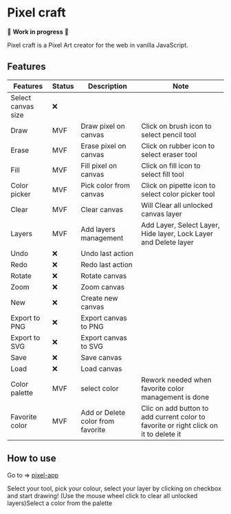 # Pixel craft

:construction: **Work in progress** :construction:

Pixel craft is a Pixel Art creator for the web in vanilla JavaScript.

## Features

| Features | Status | Description | Note |
| ----------- | ----------- | ----------- | ----------- |
| Select canvas size | :x: | | |
| Draw | MVF | Draw pixel on canvas | Click on brush icon to select pencil tool |
| Erase | MVF | Erase pixel on canvas | Click on rubber icon to select eraser tool |
| Fill | MVF | Fill pixel on canvas | Click on fill icon to select fill tool|
| Color picker | MVF | Pick color from canvas | Click on pipette icon to select color picker tool |
| Clear | MVF | Clear canvas | Will Clear all unlocked canvas layer |
| Layers| MVF | Add layers management | Add Layer, Select Layer, Hide layer, Lock Layer and Delete layer |
| Undo | :x: | Undo last action ||
| Redo | :x: | Redo last action ||
| Rotate | :x: | Rotate canvas ||
| Zoom | :x: | Zoom canvas ||
| New | :x: | Create new canvas ||
| Export to PNG | :x: | Export canvas to PNG ||
| Export to SVG | :x: | Export canvas to SVG ||
| Save | :x: | Save canvas ||
| Load | :x: | Load canvas ||
| Color palette | MVF | select color | Rework needed when favorite color management is done |
| Favorite color | MVF | Add or Delete color from favorite | Clic on add button to add current color to favorite or right click on it to delete it |

## How to use

Go to => [pixel-app](https://wmissary.github.io/pixel-art-app/)

Select your tool, pick your colour, select your layer by clicking on checkbox and start drawing!
(Use the mouse wheel click to clear all unlocked layers)Select a color from the palette
